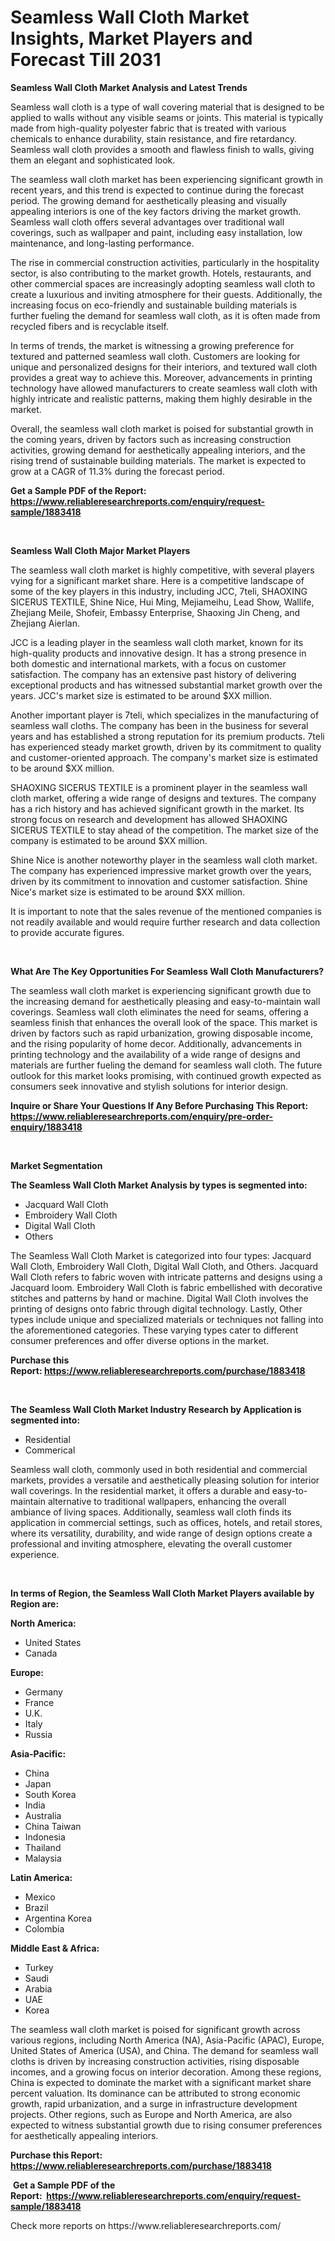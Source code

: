 <p><h1>Seamless Wall Cloth Market Insights, Market Players and Forecast Till 2031</h1></p><p><strong>Seamless Wall Cloth Market Analysis and Latest Trends</strong></p>
<p><p>Seamless wall cloth is a type of wall covering material that is designed to be applied to walls without any visible seams or joints. This material is typically made from high-quality polyester fabric that is treated with various chemicals to enhance durability, stain resistance, and fire retardancy. Seamless wall cloth provides a smooth and flawless finish to walls, giving them an elegant and sophisticated look.</p><p>The seamless wall cloth market has been experiencing significant growth in recent years, and this trend is expected to continue during the forecast period. The growing demand for aesthetically pleasing and visually appealing interiors is one of the key factors driving the market growth. Seamless wall cloth offers several advantages over traditional wall coverings, such as wallpaper and paint, including easy installation, low maintenance, and long-lasting performance.</p><p>The rise in commercial construction activities, particularly in the hospitality sector, is also contributing to the market growth. Hotels, restaurants, and other commercial spaces are increasingly adopting seamless wall cloth to create a luxurious and inviting atmosphere for their guests. Additionally, the increasing focus on eco-friendly and sustainable building materials is further fueling the demand for seamless wall cloth, as it is often made from recycled fibers and is recyclable itself.</p><p>In terms of trends, the market is witnessing a growing preference for textured and patterned seamless wall cloth. Customers are looking for unique and personalized designs for their interiors, and textured wall cloth provides a great way to achieve this. Moreover, advancements in printing technology have allowed manufacturers to create seamless wall cloth with highly intricate and realistic patterns, making them highly desirable in the market.</p><p>Overall, the seamless wall cloth market is poised for substantial growth in the coming years, driven by factors such as increasing construction activities, growing demand for aesthetically appealing interiors, and the rising trend of sustainable building materials. The market is expected to grow at a CAGR of 11.3% during the forecast period.</p></p>
<p><strong>Get a Sample PDF of the Report:&nbsp; <a href="https://www.reliableresearchreports.com/enquiry/request-sample/1883418">https://www.reliableresearchreports.com/enquiry/request-sample/1883418</a></strong></p>
<p>&nbsp;</p>
<p><strong>Seamless Wall Cloth Major Market Players</strong></p>
<p><p>The seamless wall cloth market is highly competitive, with several players vying for a significant market share. Here is a competitive landscape of some of the key players in this industry, including JCC, 7teli, SHAOXING SICERUS TEXTILE, Shine Nice, Hui Ming, Mejiameihu, Lead Show, Wallife, Zhejiang Meile, Shofeir, Embassy Enterprise, Shaoxing Jin Cheng, and Zhejiang Aierlan.</p><p>JCC is a leading player in the seamless wall cloth market, known for its high-quality products and innovative design. It has a strong presence in both domestic and international markets, with a focus on customer satisfaction. The company has an extensive past history of delivering exceptional products and has witnessed substantial market growth over the years. JCC's market size is estimated to be around $XX million.</p><p>Another important player is 7teli, which specializes in the manufacturing of seamless wall cloths. The company has been in the business for several years and has established a strong reputation for its premium products. 7teli has experienced steady market growth, driven by its commitment to quality and customer-oriented approach. The company's market size is estimated to be around $XX million.</p><p>SHAOXING SICERUS TEXTILE is a prominent player in the seamless wall cloth market, offering a wide range of designs and textures. The company has a rich history and has achieved significant growth in the market. Its strong focus on research and development has allowed SHAOXING SICERUS TEXTILE to stay ahead of the competition. The market size of the company is estimated to be around $XX million.</p><p>Shine Nice is another noteworthy player in the seamless wall cloth market. The company has experienced impressive market growth over the years, driven by its commitment to innovation and customer satisfaction. Shine Nice's market size is estimated to be around $XX million.</p><p>It is important to note that the sales revenue of the mentioned companies is not readily available and would require further research and data collection to provide accurate figures.</p></p>
<p>&nbsp;</p>
<p><strong>What Are The Key Opportunities For Seamless Wall Cloth Manufacturers?</strong></p>
<p><p>The seamless wall cloth market is experiencing significant growth due to the increasing demand for aesthetically pleasing and easy-to-maintain wall coverings. Seamless wall cloth eliminates the need for seams, offering a seamless finish that enhances the overall look of the space. This market is driven by factors such as rapid urbanization, growing disposable income, and the rising popularity of home decor. Additionally, advancements in printing technology and the availability of a wide range of designs and materials are further fueling the demand for seamless wall cloth. The future outlook for this market looks promising, with continued growth expected as consumers seek innovative and stylish solutions for interior design.</p></p>
<p><strong>Inquire or Share Your Questions If Any Before Purchasing This Report: <a href="https://www.reliableresearchreports.com/enquiry/pre-order-enquiry/1883418">https://www.reliableresearchreports.com/enquiry/pre-order-enquiry/1883418</a></strong></p>
<p>&nbsp;</p>
<p><strong>Market Segmentation</strong></p>
<p><strong>The Seamless Wall Cloth Market Analysis by types is segmented into:</strong></p>
<p><ul><li>Jacquard Wall Cloth</li><li>Embroidery Wall Cloth</li><li>Digital Wall Cloth</li><li>Others</li></ul></p>
<p><p>The Seamless Wall Cloth Market is categorized into four types: Jacquard Wall Cloth, Embroidery Wall Cloth, Digital Wall Cloth, and Others. Jacquard Wall Cloth refers to fabric woven with intricate patterns and designs using a Jacquard loom. Embroidery Wall Cloth is fabric embellished with decorative stitches and patterns by hand or machine. Digital Wall Cloth involves the printing of designs onto fabric through digital technology. Lastly, Other types include unique and specialized materials or techniques not falling into the aforementioned categories. These varying types cater to different consumer preferences and offer diverse options in the market.</p></p>
<p><strong>Purchase this Report:&nbsp;<a href="https://www.reliableresearchreports.com/purchase/1883418">https://www.reliableresearchreports.com/purchase/1883418</a></strong></p>
<p>&nbsp;</p>
<p><strong>The Seamless Wall Cloth Market Industry Research by Application is segmented into:</strong></p>
<p><ul><li>Residential</li><li>Commerical</li></ul></p>
<p><p>Seamless wall cloth, commonly used in both residential and commercial markets, provides a versatile and aesthetically pleasing solution for interior wall coverings. In the residential market, it offers a durable and easy-to-maintain alternative to traditional wallpapers, enhancing the overall ambiance of living spaces. Additionally, seamless wall cloth finds its application in commercial settings, such as offices, hotels, and retail stores, where its versatility, durability, and wide range of design options create a professional and inviting atmosphere, elevating the overall customer experience.</p></p>
<p>&nbsp;</p>
<p><strong>In terms of Region, the Seamless Wall Cloth Market Players available by Region are:</strong></p>
<p>
    <p> <strong> North America: </strong>
        <ul>
            <li>United States</li>
            <li>Canada</li>
        </ul>
        </p> 
    <p> <strong> Europe: </strong>
        <ul>
            <li>Germany</li>
            <li>France</li>
            <li>U.K.</li>
            <li>Italy</li>
            <li>Russia</li>
        </ul>
        </p> 
    <p> <strong> Asia-Pacific: </strong>
        <ul>
            <li>China</li>
            <li>Japan</li>
            <li>South Korea</li>
            <li>India</li>
            <li>Australia</li>
            <li>China Taiwan</li>
            <li>Indonesia</li>
            <li>Thailand</li>
            <li>Malaysia</li>
        </ul>
        </p> 
    <p> <strong> Latin America: </strong>
        <ul>
            <li>Mexico</li>
            <li>Brazil</li>
            <li>Argentina Korea</li>
            <li>Colombia</li>
        </ul>
        </p> 
    <p> <strong> Middle East & Africa: </strong>
        <ul>
            <li>Turkey</li>
            <li>Saudi</li>
            <li>Arabia</li>
            <li>UAE</li>
            <li>Korea</li>
        </ul>
    </p>
    </p>
<p><p>The seamless wall cloth market is poised for significant growth across various regions, including North America (NA), Asia-Pacific (APAC), Europe, United States of America (USA), and China. The demand for seamless wall cloths is driven by increasing construction activities, rising disposable incomes, and a growing focus on interior decoration. Among these regions, China is expected to dominate the market with a significant market share percent valuation. Its dominance can be attributed to strong economic growth, rapid urbanization, and a surge in infrastructure development projects. Other regions, such as Europe and North America, are also expected to witness substantial growth due to rising consumer preferences for aesthetically appealing interiors.</p></p>
<p><strong>Purchase this Report: <a href="https://www.reliableresearchreports.com/purchase/1883418">https://www.reliableresearchreports.com/purchase/1883418</a></strong></p>
<p>&nbsp;<strong>Get a Sample PDF of the Report:&nbsp;&nbsp;<a href="https://www.reliableresearchreports.com/enquiry/request-sample/1883418">https://www.reliableresearchreports.com/enquiry/request-sample/1883418</a></strong></p>
<p><strong></strong></p>
<p>Check more reports on https://www.reliableresearchreports.com/</p>